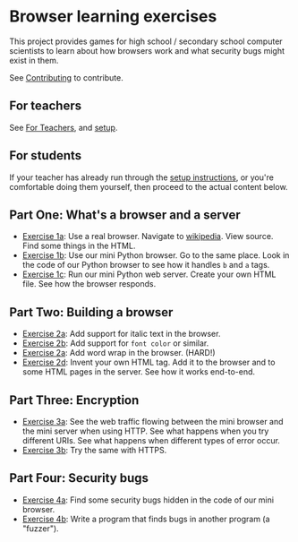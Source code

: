 # Browser learning exercises

This project provides games for high school / secondary school computer scientists
to learn about how browsers work and what security bugs might exist in them.

See [Contributing](docs/contributing.md) to contribute.

## For teachers

See [For Teachers](docs/for-teachers.md), and [setup](docs/setup.md).

## For students

If your teacher has already run through the [setup instructions](docs/setup.md),
or you're comfortable doing them yourself, then proceed to the actual content
below.

## Part One: What's a browser and a server

* [Exercise 1a](docs/exercise1a.md): Use a real browser. Navigate to [wikipedia](https://en.wikipedia.org).
  View source. Find some things in the HTML.
* [Exercise 1b](docs/exercise1b.md): Use our mini Python browser. Go to the same place. Look in
  the code of our Python browser to see how it handles `b` and `a` tags.
* [Exercise 1c](docs/exercise1c.md): Run our mini Python web server. Create your own HTML file.
  See how the browser responds.

## Part Two: Building a browser

* [Exercise 2a](docs/exercise2a.md): Add support for italic text in the browser.
* [Exercise 2b](docs/exercise2b.md): Add support for `font color` or similar.
* [Exercise 2a](docs/exercise2c.md): Add word wrap in the browser. (HARD!)
* [Exercise 2d](docs/exercise2d.md): Invent your own HTML tag. Add it to the browser and to some
  HTML pages in the server. See how it works end-to-end.

## Part Three: Encryption

* [Exercise 3a](docs/exercise3a.md): See the web traffic flowing between the mini browser and
  the mini server when using HTTP. See what happens when you try different
  URIs. See what happens when different types of error occur.
* [Exercise 3b](docs/exercise3b.md): Try the same with HTTPS.

## Part Four: Security bugs

* [Exercise 4a](docs/exercise4a.md): Find some security bugs hidden in the code of our mini
  browser.
* [Exercise 4b](docs/exercise4b.md): Write a program that finds bugs in another program
  (a "fuzzer").